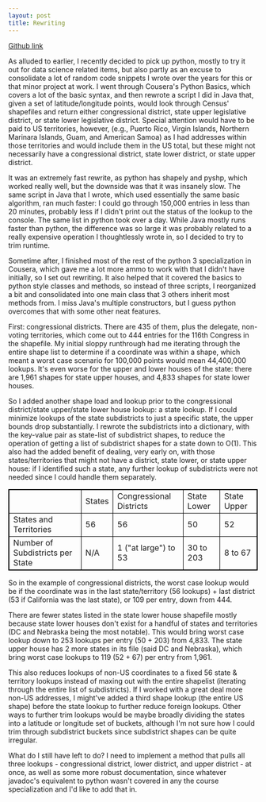 ```yaml
---
layout: post
title: Rewriting
---
```


[Github link](https://github.com/stuffofminsun/CongressMapping)

As alluded to earlier, I recently decided to pick up python, mostly to try it out for data science related items, but also partly as an excuse to consolidate a lot of random code snippets I wrote over the years for this or that minor project at work. I went through Cousera's Python Basics, which covers a lot of the basic syntax, and then rewrote a script I did in Java that, given a set of latitude/longitude points, would look through Census' shapefiles and return either congressional district, state upper legislative district, or state lower legislative district. Special attention would have to be paid to US territories, however, (e.g., Puerto Rico, Virgin Islands, Northern Marinara Islands, Guam, and American Samoa) as I had addresses within those territories and would include them in the US total, but these might not necessarily have a congressional district, state lower district, or state upper district.

It was an extremely fast rewrite, as python has shapely and pyshp, which worked really well, but the downside was that it was insanely slow. The same script in Java that I wrote, which used essentially the same basic algorithm, ran much faster: I could go through 150,000 entries in less than 20 minutes, probably less if I didn't print out the status of the lookup to the console. The same list in python took over a day. While Java mostly runs faster than python, the difference was so large it was probably related to a really expensive operation I thoughtlessly wrote in, so I decided to try to trim runtime. 

Sometime after, I finished most of the rest of the python 3 specialization in Cousera, which gave me a lot more ammo to work with that I didn't have initially, so I set out rewriting. It also helped that it covered the basics to python style classes and methods, so instead of three scripts, I reorganized a bit and consolidated into one main class that 3 others inherit most methods from. I miss Java's multiple constructors, but I guess python overcomes that with some other neat features.

First: congressional districts. There are 435 of them, plus the delegate, non-voting territories, which come out to 444 entries for the 116th Congress in the shapefile. My initial sloppy runthrough had me iterating through the entire shape list to determine if a coordinate was within a shape, which meant a worst case scenario for 100,000 points would mean 44,400,000 lookups. It's even worse for the upper and lower houses of the state: there are 1,961 shapes for state upper houses, and 4,833 shapes for state lower houses. 

So I added another shape load and lookup prior to the congressional district/state upper/state lower house lookup: a state lookup. If I could minimize lookups of the state subdistricts to just a specific state, the upper bounds drop substantially. I rewrote the subdistricts into a dictionary, with the key-value pair as state-list of subdistrict shapes, to reduce the operation of getting a list of subdistrict shapes for a state down to O(1). This also had the added benefit of dealing, very early on, with those states/territories that might not have a district, state lower, or state upper house: if I identified such a state, any further lookup of subdistricts were not needed since I could handle them separately.

<table style="border: 1px solid black;">
	<tr style="border: 1px solid black;"><td style="border: 1px solid black;"></td><td style="border: 1px solid black;">States</td><td style="border: 1px solid black;">Congressional Districts</td><td style="border: 1px solid black;">State Lower</td><td style="border: 1px solid black;">State Upper</td></tr>
	<tr style="border: 1px solid black;"><td style="border: 1px solid black;">States and Territories</td><td style="border: 1px solid black;">56</td><td style="border: 1px solid black;">56</td><td style="border: 1px solid black;">50</td><td style="border: 1px solid black;">52</td></tr>
	<tr style="border: 1px solid black;"><td style="border: 1px solid black;">Number of Subdistricts per State</td><td style="border: 1px solid black;">N/A</td><td style="border: 1px solid black;">1 ("at large") to 53</td><td style="border: 1px solid black;">30 to 203</td><td style="border: 1px solid black;">8 to 67</td></tr>
</table>

So in the example of congressional districts, the worst case lookup would be if the coordinate was in the last state/territory (56 lookups) + last district (53 if California was the last state), or 109 per entry, down from 444.

There are fewer states listed in the state lower house shapefile mostly because state lower houses don't exist for a handful of states and territories (DC and Nebraska being the most notable). This would bring worst case lookup down to 253 lookups per entry (50 + 203) from 4,833. The state upper house has 2 more states in its file (said DC and Nebraska), which bring worst case lookups to 119 (52 + 67) per entry from 1,961.

This also reduces lookups of non-US coordinates to a fixed 56 state & territory lookups instead of maxing out with the entire shapelist (iterating through the entire list of subdistricts). If I worked with a great deal more non-US addresses, I might've added a third shape lookup (the entire US shape) before the state lookup to further reduce foreign lookups. Other ways to further trim lookups would be maybe broadly dividing the states into a latitude or longitude set of buckets, although I'm not sure how I could trim through subdistrict buckets since subdistrict shapes can be quite irregular.

What do I still have left to do? I need to implement a method that pulls all three lookups - congressional district, lower district, and upper district - at once, as well as some more robust documentation, since whatever javadoc's equivalent to python wasn't covered in any the course specialization and I'd like to add that in. 